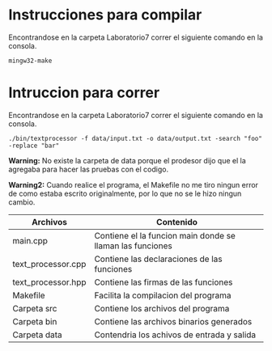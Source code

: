 # Instrucciones para compilar
Encontrandose en la carpeta Laboratorio7 correr el siguiente comando en la consola.
```
mingw32-make
```

# Intruccion para correr
Encontrandose en la carpeta Laboratorio7 correr el siguiente comando en la consola.
```
./bin/textprocessor -f data/input.txt -o data/output.txt -search "foo" -replace "bar"
```

**Warning:** No existe la carpeta de data porque el prodesor dijo que el la agregaba para hacer las pruebas con el codigo.

**Warning2:** Cuando realice el programa, el Makefile no me tiro ningun error de como estaba escrito originalmente, por lo que no se le hizo ningun cambio.

| **Archivos**  | **Contenido** |
| ------------- | ------------- |
| main.cpp  | Contiene el la funcion main donde se llaman las funciones |
| text_processor.cpp  | Contiene las declaraciones de las funciones |
| text_processor.hpp  | Contiene las firmas de las funciones  |
| Makefile  | Facilita la compilacion del programa |
| Carpeta src  | Contiene los archivos del programa |
| Carpeta bin  | Contiene las archivos binarios generados |
| Carpeta data  | Contendria los achivos de entrada y salida |